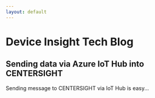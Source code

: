 ```yaml
---
layout: default
---
```


# Device Insight Tech Blog

## Sending data via Azure IoT Hub into CENTERSIGHT

Sending message to CENTERSIGHT via IoT Hub is easy...
